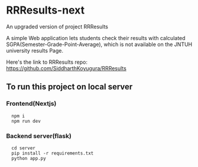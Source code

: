# RRResults-next
An upgraded version of project RRResults

A simple Web application lets students check their results with calculated SGPA(Semester-Grade-Point-Average), which is not available on the JNTUH university results Page.

Here's the link to RRResults repo: https://github.com/SiddharthKoyugura/RRResults

## To run this project on local server

### Frontend(Nextjs)
```
  npm i
  npm run dev
```

### Backend server(flask)
```
  cd server
  pip install -r requirements.txt
  python app.py
```
